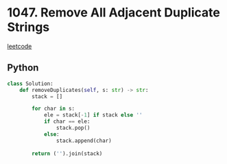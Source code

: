 # 1047. Remove All Adjacent Duplicate Strings
[leetcode](https://leetcode.com/problems/remove-all-adjacent-duplicates-in-string/description/)

## Python
```python
class Solution:
    def removeDuplicates(self, s: str) -> str:
        stack = []

        for char in s:
            ele = stack[-1] if stack else ''
            if char == ele:
                stack.pop()
            else:
                stack.append(char)
        
        return ('').join(stack)
```